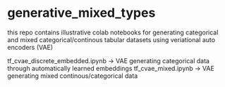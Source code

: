 # generative_mixed_types
this repo contains illustrative colab notebooks for generating categorical and mixed categorical/continous tabular datasets using veriational auto encoders (VAE)

tf_cvae_discrete_embedded.ipynb -> VAE generating categorical data through automatically learned embeddings
tf_cvae_mixed.ipynb -> VAE generating mixed continous/categorical data
